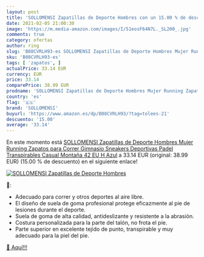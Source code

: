 ```yaml
---
layout: post
title: 'SOLLOMENSI Zapatillas de Deporte Hombres con un 15.00 % de descuento'
date: 2021-02-05 21:00:30
image: 'https://m.media-amazon.com/images/I/51eosF64N7L._SL200_.jpg'
comments: true
category: ofertas
author: ring
slug: 'B08CVRLH93-es SOLLOMENSI Zapatillas de Deporte Hombres Mujer Running...'
sku: 'B08CVRLH93-es'
tags: [ 'zapatos', ]
actualPrice: 33.14 EUR
currency: EUR
price: 33.14
comparePrice: 38.99 EUR
prodname: 'SOLLOMENSI Zapatillas de Deporte Hombres Mujer Running Zapatos para Correr Gimnasio Sneakers Deportivas Padel Transpirables Casual Montaña 42 EU H Azul'
country: 'es'
flag: '🇪🇸'
brand: 'SOLLOMENSI'
buyurl: 'https://www.amazon.es/dp/B08CVRLH93/?tag=tolees-21'
descuento: '15.00'
average: '33.14'
---
```


En este momento está [SOLLOMENSI Zapatillas de Deporte Hombres Mujer Running Zapatos para Correr Gimnasio Sneakers Deportivas Padel Transpirables Casual Montaña 42 EU H Azul](https://www.amazon.es/dp/B08CVRLH93/?tag=tolees-21) a 33.14 EUR (original: 38.99 EUR) (15.00 %  de descuento) en el siguiente enlace!

[![SOLLOMENSI Zapatillas de Deporte Hombres](https://m.media-amazon.com/images/I/51eosF64N7L._SL200_.jpg)](https://www.amazon.es/dp/B08CVRLH93/?tag=tolees-21)

🔎:

- Adecuado para correr y otros deportes al aire libre.
- El diseño de suela de goma profesional protege eficazmente al pie de lesiones durante el deporte.
- Suela de goma de alta calidad, antideslizante y resistente a la abrasión.
- Costura personalizada para la parte del talón, no frota el pie.
- Parte superior en excelente tejido de punto, transpirable y muy adecuado para la piel del pie.

[🛒 Aquí!!!](https://www.amazon.es/dp/B08CVRLH93/?tag=tolees-21)
